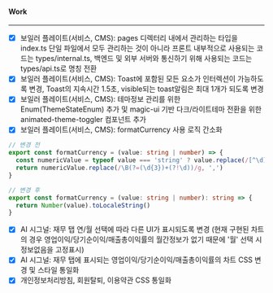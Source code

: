 #### Work
---
- [x] 보일러 플레이트(서비스, CMS): pages 디렉터리 내에서 관리하는 타입을 index.ts 단일 파일에서 모두 관리하는 것이 아니라 프론트 내부적으로 사용되는 코드는 types/internal.ts, 백엔드 및 외부 서버와 통신하기 위해 사용되는 코드는 types/api.ts로 명칭 전환
- [x] 보일러 플레이트(서비스, CMS): Toast에 포함된 모든 요소가 인터렉션이 가능하도록 변경, Toast의 지속시간 1.5초, visible되는 toast알림은 최대 1개가 되도록 변경
- [x] 보일러 플레이트(서비스, CMS): 테마정보 관리를 위한 Enum(ThemeStateEnum) 추가 및 magic-ui 기반 다크/라이트테마 전환을 위한 animated-theme-toggler 컴포넌트 추가
- [x] 보일러 플레이트(서비스, CMS): formatCurrency 사용 로직 간소화
```ts
// 변경 전
export const formatCurrency = (value: string | number) => {  
  const numericValue = typeof value === 'string' ? value.replace(/[^\d]/g, '') : value.toString()  
  return numericValue.replace(/\B(?=(\d{3})+(?!\d))/g, ',')  
}

// 변경 후
export const formatCurrency = (value: string | number): string => {  
  return Number(value).toLocaleString()  
}
```
- [x] AI 시그널: 재무 탭 연/월 선택에 따라 다른 UI가 표시되도록 변경 (현재 구현된 차트의 경우 영업이익/당기순이익/매출총이익률의 월간정보가 없기 때문에 '월' 선택 시 정보없음을 고정표시)
- [x] AI 시그널: 재무 탭에 표시되는 영업이익/당기순이익/매출총이익률의 차트 CSS 변경 및 스타일 통일화
- [x] 개인정보처리방침, 회원탈퇴, 이용약관 CSS 통일화
